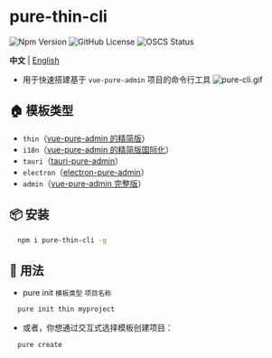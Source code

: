 # pure-thin-cli

![Npm Version](https://img.shields.io/npm/v/pure-thin-cli)
![GitHub License](https://img.shields.io/github/license/Ten-K/pure-thin-cli)
![OSCS Status](https://www.oscs1024.com/platform/badge/Ten-K/pure-thin-cli.svg?size=small)

**中文** | [English](./README.en-US.md)

- 用于快速搭建基于 `vue-pure-admin` 项目的命令行工具
  ![pure-cli.gif](https://img.tucang.cc/api/image/show/3afbb00face536a88a562b12d6484246)

## 🏠 模板类型

- `thin`（[vue-pure-admin 的精简版](https://github.com/xiaoxian521/pure-admin-thin)）
- `i18n`（[vue-pure-admin 的精简版国际化](https://github.com/xiaoxian521/pure-admin-thin/tree/i18n)）
- `tauri`（[tauri-pure-admin](https://github.com/xiaoxian521/tauri-pure-admin)）
- `electron`（[electron-pure-admin](https://gitee.com/yiming_chang/electron-pure-admin)）
- `admin`（[vue-pure-admin 完整版](https://github.com/xiaoxian521/vue-pure-admin)）

## 📦 安装

```bash
  npm i pure-thin-cli -g
```

## 🚗 用法

- pure init `模板类型` `项目名称`

```bash
  pure init thin myproject
```

- 或者，你想通过交互式选择模板创建项目：

```bash
  pure create
```
